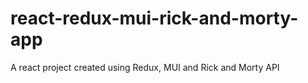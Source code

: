 # react-redux-mui-rick-and-morty-app
A react project created using Redux, MUI  and Rick and Morty API
